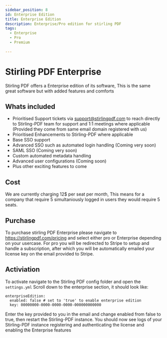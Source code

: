 ```yaml
---
sidebar_position: 8
id: Enterprise Edition
title: Enterprise Edition
description: Enterprise/Pro edition for stirling PDF
tags:
  - Enterprise
  - Pro
  - Premium
  
---
```

# Stirling PDF Enterprise

Stirling PDF offers a Enterprise edition of its software, This is the same great software but with added features and comforts

## Whats included

- Prioritised Support tickets via support@stirlingpdf.com to reach directly to Stirling-PDF team for support and 1:1 meetings where applicable (Provided they come from same email domain registered with us)
- Prioritised Enhancements to Stirling-PDF where applicable 
- Base SSO support
- Advanced SSO such as automated login handling (Coming very soon)
- SAML SSO (Coming very soon)
- Custom automated metadata handling
- Advanced user configurations (Coming soon)
- Plus other exciting features to come


## Cost

We are currently charging 12$ per seat per month, This means for a company that require 5 simultaniously logged in users they would require 5 seats.


## Purchase

To purchase stirling PDF Enterprise please navigate to https://stirlingpdf.com/pricing and select either pro or Enterprise depending on your usercase.
For pro you will be redirected to Stripe to setup and handle a subscription, after which you will be automatically emailed your license key on the email provided to Stripe.


## Activiation

To activate navigate to the Stirling PDF config folder and open the ``settings.yml``
Scroll down to the enterprise section, it should look like:
```
enterpriseEdition:
  enabled: false # set to 'true' to enable enterprise edition
  key: 00000000-0000-0000-0000-000000000000
```

Enter the key provided to you in the email and change enabled from false to true, then restart the Stirling-PDF instance.
You should now see logs of your Stirling-PDF instance registering and authenticating the license and enabling the Enterprise features

